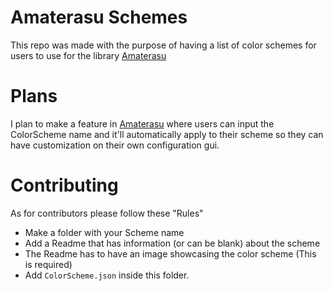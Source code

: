 # Amaterasu Schemes
This repo was made with the purpose of having a list of color schemes for users to use for the library [Amaterasu](https://github.com/DocilElm/Amaterasu)

# Plans
I plan to make a feature in [Amaterasu](https://github.com/DocilElm/Amaterasu) where users can input the ColorScheme name and it'll automatically apply to their scheme so they can have customization on their own configuration gui.

# Contributing
As for contributors please follow these "Rules"
* Make a folder with your Scheme name
* Add a Readme that has information (or can be blank) about the scheme
* The Readme has to have an image showcasing the color scheme (This is required)
* Add `ColorScheme.json` inside this folder.

